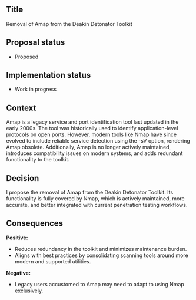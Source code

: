 ## Title

Removal of Amap from the Deakin Detonator Toolkit

## Proposal status

-   Proposed

## Implementation status

-   Work in progress

## Context

Amap is a legacy service and port identification tool last updated in the early 2000s. The tool was historically used to identify application-level protocols on open ports. However, modern tools like Nmap have since evolved to include reliable service detection using the -sV option, rendering Amap obsolete. Additionally, Amap is no longer actively maintained, introduces compatibility issues on modern systems, and adds redundant functionality to the toolkit.

## Decision

I propose the removal of Amap from the Deakin Detonator Toolkit. Its functionality is fully covered by Nmap, which is actively maintained, more accurate, and better integrated with current penetration testing workflows.

## Consequences

**Positive:**

- Reduces redundancy in the toolkit and minimizes maintenance burden.
- Aligns with best practices by consolidating scanning tools around more modern and supported utilities.

**Negative:**
- Legacy users accustomed to Amap may need to adapt to using Nmap exclusively.
